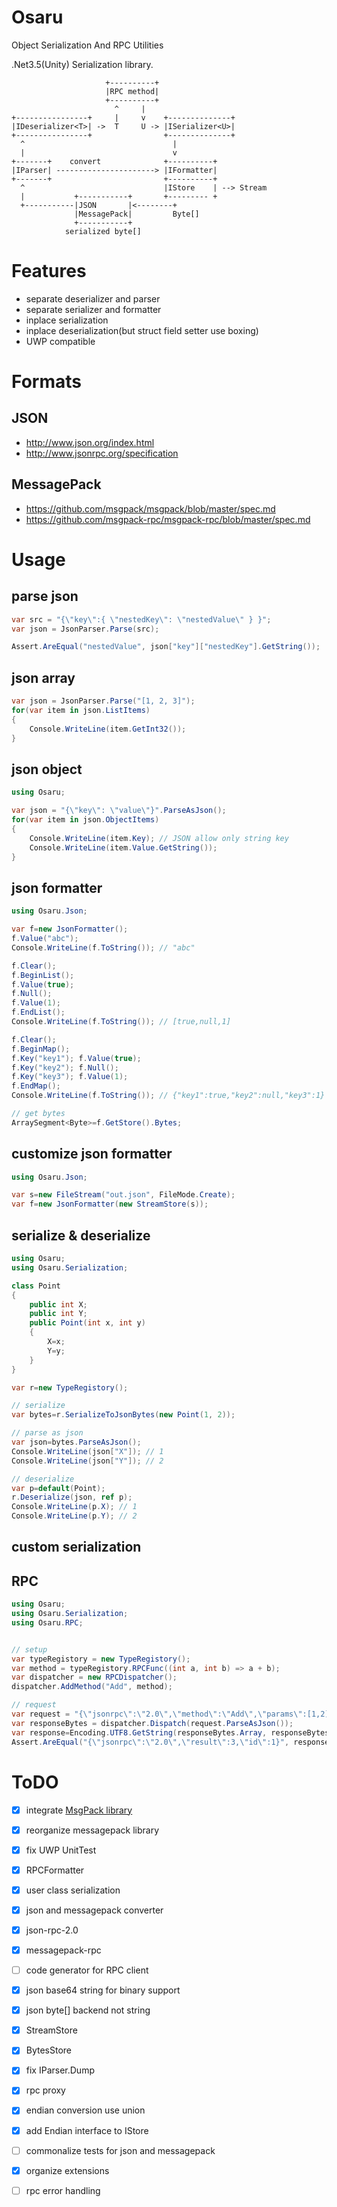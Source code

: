 # Osaru
Object Serialization And RPC Utilities

.Net3.5(Unity) Serialization library.

```
                     +----------+
                     |RPC method|
                     +----------+
                       ^     |
+----------------+     |     v    +--------------+
|IDeserializer<T>| ->  T     U -> |ISerializer<U>|
+----------------+                +--------------+
  ^                                 |
  |                                 v
+-------+    convert              +----------+
|IParser| ----------------------> |IFormatter|
+-------+                         +----------+
  ^                               |IStore    | --> Stream
  |           +-----------+       +--------- +
  +-----------|JSON       |<--------+
              |MessagePack|         Byte[]
              +-----------+
            serialized byte[]
```

# Features
* separate deserializer and parser
* separate serializer and formatter
* inplace serialization
* inplace deserialization(but struct field setter use boxing)
* UWP compatible

# Formats

## JSON
* http://www.json.org/index.html
* http://www.jsonrpc.org/specification

## MessagePack
* https://github.com/msgpack/msgpack/blob/master/spec.md
* https://github.com/msgpack-rpc/msgpack-rpc/blob/master/spec.md

# Usage

## parse json

```cs
var src = "{\"key\":{ \"nestedKey\": \"nestedValue\" } }";
var json = JsonParser.Parse(src);

Assert.AreEqual("nestedValue", json["key"]["nestedKey"].GetString());
```

## json array

```cs
var json = JsonParser.Parse("[1, 2, 3]");
for(var item in json.ListItems)
{
    Console.WriteLine(item.GetInt32());
}
```

## json object

```cs
using Osaru;

var json = "{\"key\": \"value\"}".ParseAsJson();
for(var item in json.ObjectItems)
{
    Console.WriteLine(item.Key); // JSON allow only string key
    Console.WriteLine(item.Value.GetString());
}
```

## json formatter

```cs
using Osaru.Json;

var f=new JsonFormatter();
f.Value("abc");
Console.WriteLine(f.ToString()); // "abc"

f.Clear();
f.BeginList();
f.Value(true);
f.Null();
f.Value(1);
f.EndList();
Console.WriteLine(f.ToString()); // [true,null,1]

f.Clear();
f.BeginMap();
f.Key("key1"); f.Value(true);
f.Key("key2"); f.Null();
f.Key("key3"); f.Value(1);
f.EndMap();
Console.WriteLine(f.ToString()); // {"key1":true,"key2":null,"key3":1}

// get bytes
ArraySegment<Byte>=f.GetStore().Bytes;
```

## customize json formatter

```cs
using Osaru.Json;

var s=new FileStream("out.json", FileMode.Create);
var f=new JsonFormatter(new StreamStore(s));
```

## serialize & deserialize

```cs
using Osaru;
using Osaru.Serialization;

class Point
{
    public int X;
    public int Y;
    public Point(int x, int y)
    {
        X=x;
        Y=y;
    }
}

var r=new TypeRegistory();

// serialize
var bytes=r.SerializeToJsonBytes(new Point(1, 2));

// parse as json
var json=bytes.ParseAsJson();
Console.WriteLine(json["X"]); // 1
Console.WriteLine(json["Y"]); // 2

// deserialize
var p=default(Point);
r.Deserialize(json, ref p);
Console.WriteLine(p.X); // 1
Console.WriteLine(p.Y); // 2
```

## custom serialization

## RPC

```cs
using Osaru;
using Osaru.Serialization;
using Osaru.RPC;


// setup
var typeRegistory = new TypeRegistory();
var method = typeRegistory.RPCFunc((int a, int b) => a + b);
var dispatcher = new RPCDispatcher();
dispatcher.AddMethod("Add", method);

// request
var request = "{\"jsonrpc\":\"2.0\",\"method\":\"Add\",\"params\":[1,2],\"id\":1}";
var responseBytes = dispatcher.Dispatch(request.ParseAsJson());
var response=Encoding.UTF8.GetString(responseBytes.Array, responseBytes.Offset, responseBytes.Count);
Assert.AreEqual("{\"jsonrpc\":\"2.0\",\"result\":3,\"id\":1}", response);
```

# ToDO
* [x] integrate [MsgPack library](https://github.com/ousttrue/NMessagePack)
* [x] reorganize messagepack library
* [x] fix UWP UnitTest
* [x] RPCFormatter
* [x] user class serialization
* [x] json and messagepack converter
* [x] json-rpc-2.0
* [x] messagepack-rpc
* [ ] code generator for RPC client
* [x] json base64 string for binary support
* [x] json byte[] backend not string
* [x] StreamStore
* [x] BytesStore
* [x] fix IParser.Dump
* [x] rpc proxy
* [x] endian conversion use union
* [x] add Endian interface to IStore 
* [ ] commonalize tests for json and messagepack
* [x] organize extensions
* [ ] rpc error handling

